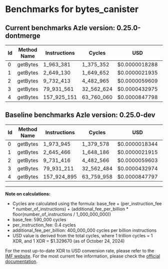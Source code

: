 # Benchmarks for bytes_canister

## Current benchmarks Azle version: 0.25.0-dontmerge

| Id  | Method Name | Instructions | Cycles     | USD           | USD/Million Calls | Change                             |
| --- | ----------- | ------------ | ---------- | ------------- | ----------------- | ---------------------------------- |
| 0   | getBytes    | 1_963_381    | 1_375_352  | $0.0000018288 | $1.82             | <font color="green">-10_564</font> |
| 1   | getBytes    | 2_649_130    | 1_649_652  | $0.0000021935 | $2.19             | <font color="red">+3_664</font>    |
| 2   | getBytes    | 9_732_413    | 4_482_965  | $0.0000059609 | $5.96             | <font color="red">+997</font>      |
| 3   | getBytes    | 79_931_561   | 32_562_624 | $0.0000432975 | $43.29            | <font color="red">+350</font>      |
| 4   | getBytes    | 157_925_151  | 63_760_060 | $0.0000847798 | $84.77            | <font color="red">+256</font>      |

## Baseline benchmarks Azle version: 0.25.0-dev

| Id  | Method Name | Instructions | Cycles     | USD           | USD/Million Calls |
| --- | ----------- | ------------ | ---------- | ------------- | ----------------- |
| 0   | getBytes    | 1_973_945    | 1_379_578  | $0.0000018344 | $1.83             |
| 1   | getBytes    | 2_645_466    | 1_648_186  | $0.0000021915 | $2.19             |
| 2   | getBytes    | 9_731_416    | 4_482_566  | $0.0000059603 | $5.96             |
| 3   | getBytes    | 79_931_211   | 32_562_484 | $0.0000432974 | $43.29            |
| 4   | getBytes    | 157_924_895  | 63_759_958 | $0.0000847797 | $84.77            |

---

**Note on calculations:**

- Cycles are calculated using the formula: base_fee + (per_instruction_fee \* number_of_instructions) + (additional_fee_per_billion \* floor(number_of_instructions / 1_000_000_000))
- base_fee: 590_000 cycles
- per_instruction_fee: 0.4 cycles
- additional_fee_per_billion: 400_000_000 cycles per billion instructions
- USD value is derived from the total cycles, where 1 trillion cycles = 1 XDR, and 1 XDR = $1.329670 (as of October 24, 2024)

For the most up-to-date XDR to USD conversion rate, please refer to the [IMF website](https://www.imf.org/external/np/fin/data/rms_sdrv.aspx).
For the most current fee information, please check the [official documentation](https://internetcomputer.org/docs/current/developer-docs/gas-cost#execution).
